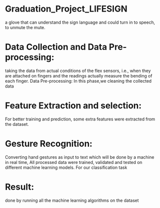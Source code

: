 # Graduation_Project_LIFESIGN
a glove that can understand the sign language and could turn in to speech, to unmute the mute.


 # Data Collection and Data Pre-processing:
taking the data from actual conditions of the flex sensors, i.e., when they are attached on fingers and the readings actually measure the bending of each finger. 
Data Pre-processing: In this phase,we cleaning the collected data

# Feature Extraction and selection:
For better training and prediction, some extra features were extracted from the dataset.

# Gesture Recognition:
Converting hand gestures as input to text which will be done by a machine in real time, All processed data were trained, validated and tested on different machine learning models. For our classification task

# Result:
done by running all the machine learning algorithms on the dataset 


